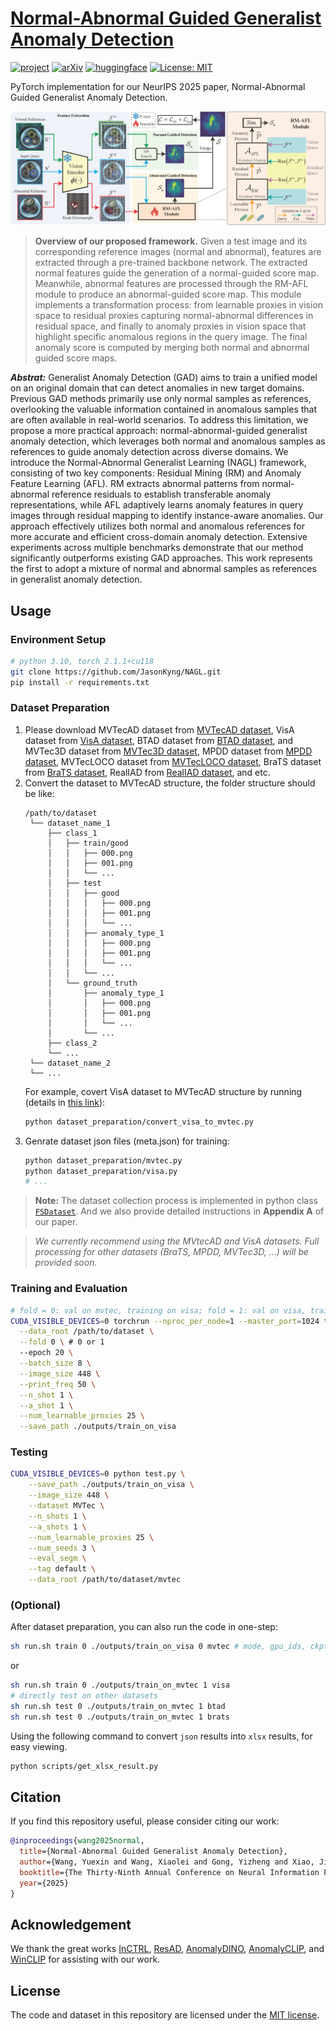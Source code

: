 # [Normal-Abnormal Guided Generalist Anomaly Detection](https://arxiv.org/abs/2510.00495)
[![project](https://img.shields.io/badge/Project-NAGL-green)](https://github.com/JasonKyng/NAGL)    [![arXiv](https://img.shields.io/badge/arXiv-2510.00495-b31b1b)](https://arxiv.org/pdf/2510.00495)  [![huggingface](https://img.shields.io/badge/Huggingface-NAGL-yellow)](https://huggingface.co/papers/2510.00495)   <a href="#LICENSE--citation"><img alt="License: MIT" src="https://img.shields.io/badge/LICENSE-MIT-blue.svg"/></a>

PyTorch implementation for our NeurIPS 2025 paper, Normal-Abnormal Guided Generalist Anomaly Detection.

![Framework](assets/framework.png)
>**Overview of our proposed framework.** Given a test image and its corresponding reference images (normal and abnormal), features are extracted through a pre-trained backbone network. The extracted normal features guide the generation of a normal-guided score map. Meanwhile, abnormal features are processed through the RM-AFL module to produce an abnormal-guided score map. This module implements a transformation process: from learnable proxies in vision space to residual proxies capturing normal-abnormal differences in residual space, and finally to anomaly proxies in vision space that highlight specific anomalous regions in the query image. The final anomaly score is computed by merging both normal and abnormal guided score maps.

***Abstrat:*** Generalist Anomaly Detection (GAD) aims to train a unified model on an original domain that can detect anomalies in new target domains. Previous GAD methods primarily use only normal samples as references, overlooking the valuable information contained in anomalous samples that are often available in real-world scenarios. To address this limitation, we propose a more practical approach: normal-abnormal-guided generalist anomaly detection, which leverages both normal and anomalous samples as references to guide anomaly detection across diverse domains. We introduce the Normal-Abnormal Generalist Learning (NAGL) framework, consisting of two key components: Residual Mining (RM) and Anomaly Feature Learning (AFL). RM extracts abnormal patterns from normal-abnormal reference residuals to establish transferable anomaly representations, while AFL adaptively learns anomaly features in query images through residual mapping to identify instance-aware anomalies. Our approach effectively utilizes both normal and anomalous references for more accurate and efficient cross-domain anomaly detection. Extensive experiments across multiple benchmarks demonstrate that our method significantly outperforms existing GAD approaches. This work represents the first to adopt a mixture of normal and abnormal samples as references in generalist anomaly detection.

## Usage

### Environment Setup
```bash
# python 3.10, torch 2.1.1+cu118
git clone https://github.com/JasonKyng/NAGL.git
pip install -r requirements.txt
```

### Dataset Preparation
1. Please download MVTecAD dataset from [MVTecAD dataset](https://www.mvtec.com/de/unternehmen/forschung/datasets/mvtec-ad/), VisA dataset from [VisA dataset](https://amazon-visual-anomaly.s3.us-west-2.amazonaws.com/VisA_20220922.tar), BTAD dataset from [BTAD dataset](http://avires.dimi.uniud.it/papers/btad/btad.zip), and MVTec3D dataset from [MVTec3D dataset](https://www.mvtec.com/company/research/datasets/mvtec-3d-ad), MPDD dataset from [MPDD dataset](https://github.com/stepanje/MPDD), MVTecLOCO dataset from [MVTecLOCO dataset](https://www.mvtec.com/company/research/datasets/mvtec-loco), BraTS dataset from [BraTS dataset](https://www.kaggle.com/datasets/dschettler8854/brats-2021-task1), RealIAD from [RealIAD dataset](https://realiad4ad.github.io/Real-IAD/), and etc. 
2. Convert the dataset to MVTecAD structure, the folder structure should be like:
   ```
   /path/to/dataset
    └── dataset_name_1
        ├── class_1
        │   ├── train/good
        │   │   ├── 000.png
        │   │   ├── 001.png
        │   │   └── ...
        │   ├── test
        │   │   ├── good
        │   │   │   ├── 000.png
        │   │   │   ├── 001.png
        │   │   │   └── ...
        │   │   ├── anomaly_type_1
        │   │   │   ├── 000.png
        │   │   │   ├── 001.png
        │   │   │   └── ...
        │   │   └── ...
        │   └── ground_truth
        │       ├── anomaly_type_1
        │       │   ├── 000.png
        │       │   ├── 001.png
        │       │   └── ...
        │       └── ...
        ├── class_2
        └── ...
    └── dataset_name_2
    └── ...
   ```
   For example, covert VisA dataset to MVTecAD structure by running (details in [this link](https://github.com/amazon-science/spot-diff?tab=readme-ov-file#data-preparation)):
   ```bash
   python dataset_preparation/convert_visa_to_mvtec.py
   ```
3. Genrate dataset json files (meta.json) for training:
    ```bash
    python dataset_preparation/mvtec.py
    python dataset_preparation/visa.py
    # ...
    ```
> **Note:** The dataset collection process is implemented in python class [`FSDataset`](./utils/dataset.py). And we also provide detailed instructions in **Appendix A** of our paper.

>*We currently recommend using the MVtecAD and VisA datasets. Full processing for other datasets (BraTS, MPDD, MVTec3D, ...) will be provided soon.*

### Training and Evaluation

```bash
# fold = 0: val on mvtec, training on visa; fold = 1: val on visa, training on mvtec
CUDA_VISIBLE_DEVICES=0 torchrun --nproc_per_node=1 --master_port=1024 train.py \
  --data_root /path/to/dataset \
  --fold 0 \ # 0 or 1
  --epoch 20 \
  --batch_size 8 \
  --image_size 448 \
  --print_freq 50 \
  --n_shot 1 \
  --a_shot 1 \
  --num_learnable_proxies 25 \
  --save_path ./outputs/train_on_visa
````

### Testing
```bash
CUDA_VISIBLE_DEVICES=0 python test.py \
    --save_path ./outputs/train_on_visa \
    --image_size 448 \
    --dataset MVTec \
    --n_shots 1 \
    --a_shots 1 \
    --num_learnable_proxies 25 \
    --num_seeds 3 \
    --eval_segm \
    --tag default \
    --data_root /path/to/dataset/mvtec
```

### (Optional)
After dataset preparation, you can also run the code in one-step:
```bash
sh run.sh train 0 ./outputs/train_on_visa 0 mvtec # mode, gpu_ids, ckpt_save_dir, fold, test_dataset
```
or
```bash
sh run.sh train 0 ./outputs/train_on_mvtec 1 visa
# directly test on other datasets
sh run.sh test 0 ./outputs/train_on_mvtec 1 btad
sh run.sh test 0 ./outputs/train_on_mvtec 1 brats
``` 

Using the following command to convert `json` results into `xlsx` results, for easy viewing.
```bash
python scripts/get_xlsx_result.py
```

## Citation
If you find this repository useful, please consider citing our work:
```bibtex
@inproceedings{wang2025normal,
  title={Normal-Abnormal Guided Generalist Anomaly Detection},
  author={Wang, Yuexin and Wang, Xiaolei and Gong, Yizheng and Xiao, Jimin},
  booktitle={The Thirty-Ninth Annual Conference on Neural Information Processing Systems},
  year={2025}
}
```

## Acknowledgement
We thank the great works [InCTRL](https://github.com/mala-lab/InCTRL), [ResAD](https://github.com/xcyao00/ResAD), [AnomalyDINO](https://github.com/dammsi/AnomalyDINO), [AnomalyCLIP](https://github.com/zqhang/AnomalyCLIP), and [WinCLIP](https://github.com/zqhang/Accurate-WinCLIP-pytorch) for assisting with our work.

## License
The code and dataset in this repository are licensed under the [MIT license](https://mit-license.org/).
